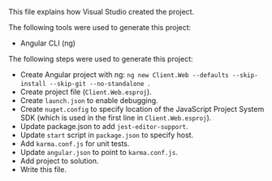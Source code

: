 This file explains how Visual Studio created the project.

The following tools were used to generate this project:
- Angular CLI (ng)

The following steps were used to generate this project:
- Create Angular project with ng: `ng new Client.Web --defaults --skip-install --skip-git --no-standalone `.
- Create project file (`Client.Web.esproj`).
- Create `launch.json` to enable debugging.
- Create `nuget.config` to specify location of the JavaScript Project System SDK (which is used in the first line in `Client.Web.esproj`).
- Update package.json to add `jest-editor-support`.
- Update `start` script in `package.json` to specify host.
- Add `karma.conf.js` for unit tests.
- Update `angular.json` to point to `karma.conf.js`.
- Add project to solution.
- Write this file.

